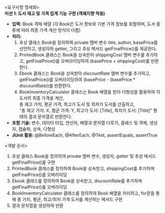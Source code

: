 <요구사항 명세화>  
**미션 1: 도서 재고 및 가격 집계 기능 구현 (객체지향 적용)**
- **입력:** Book 객체 배열 (각 Book은 도서 정보와 기본 가격 정보를 포함하며, 도서 종류에 따라 최종 가격 계산 방식이 다름)
- **처리:**
    1. 추상 클래스 Book을 정의하여 private 멤버 변수 title, author, basePrice를 선언하고, 생성자와 getter, 그리고 추상 메서드 getFinalPrice()를 제공한다.
    2. PrintedBook 클래스는 Book을 상속받아 shippingCost 멤버 변수를 추가하고, getFinalPrice()를 오버라이딩하여 (basePrice + shippingCost)를 반환한다.
    3. Ebook 클래스는 Book을 상속받아 discountRate 멤버 변수를 추가하고, getFinalPrice()를 오버라이딩하여 (basePrice - (basePrice * discountRate))를 반환한다.
    4. BookInventoryCalculator 클래스는 Book 배열을 받아 다형성을 활용하여 각 도서의 최종 가격을 계산,  
       총 재고 가치, 평균 가격, 최고가 도서 및 최저가 도서를 산출하고,  
       "총 재고 가치: X, 평균 가격: Y, 최고가 도서: [Title], 최저가 도서: [Title]" 형태의 결과 문자열로 반환한다.
- **포함 기술:** 변수, 데이터 타입, 연산자, 배열과 문자열 다루기, 클래스 및 객체, 생성자, 캡슐화, 상속, 다형성
- **JUnit 활용:** @BeforeEach, @AfterEach, @Test, assertEquals, assertTrue

<개발 순서>
1. 추상 클래스 Book을 정의하여 private 멤버 변수, 생성자, getter 및 추상 메서드 getFinalPrice()를 구현
2. PrintedBook 클래스를 정의하여 Book을 상속받고, shippingCost를 추가하며 getFinalPrice()를 오버라이딩
3. Ebook 클래스를 정의하여 Book을 상속받고, discountRate를 추가하며 getFinalPrice()를 오버라이딩
4. BookInventoryCalculator 클래스를 정의하여 Book 배열을 처리하고, for문을 통해 총 가치, 평균, 최고/최저 가격 도서를 계산하는 메서드 구현
5. 결과 문자열을 생성하여 반환